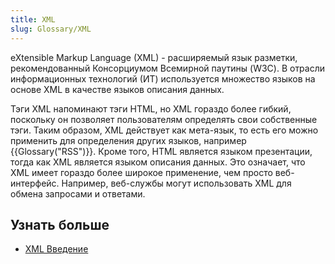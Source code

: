 ```yaml
---
title: XML
slug: Glossary/XML
---
```


eXtensible Markup Language (XML) - расширяемый язык разметки, рекомендованный Консорциумом Всемирной паутины (W3C). В отрасли информационных технологий (ИТ) используется множество языков на основе XML в качестве языков описания данных.

Тэги XML напоминают тэги HTML, но XML гораздо более гибкий, поскольку он позволяет пользователям определять свои собственные тэги. Таким образом, XML действует как мета-язык, то есть его можно применить для определения других языков, например {{Glossary("RSS")}}. Кроме того, HTML является языком презентации, тогда как XML является языком описания данных. Это означает, что XML имеет гораздо более широкое применение, чем просто веб-интерфейс. Например, веб-службы могут использовать XML для обмена запросами и ответами.

## Узнать больше

- [XML Введение](/ru/docs/Web/XML/XML_introduction)
